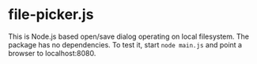 # file-picker.js

This is Node.js based open/save dialog operating on local filesystem. The package has no dependencies. To test it, start `node main.js` and point a browser to localhost:8080.

